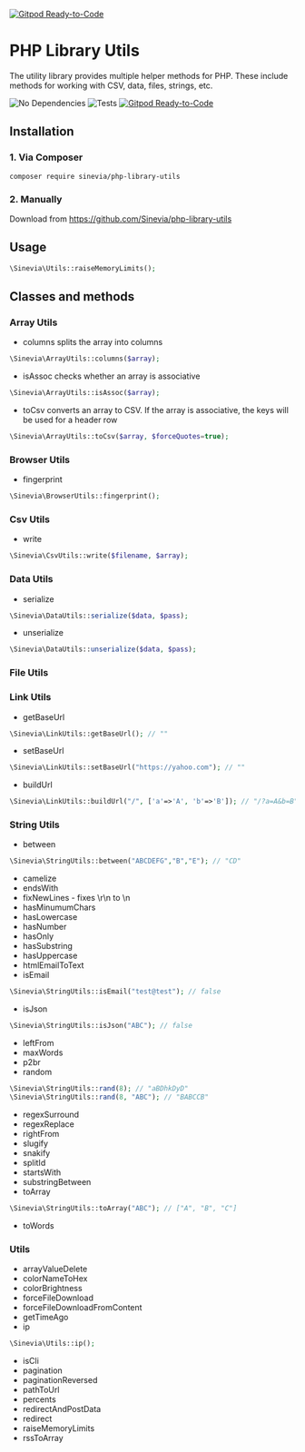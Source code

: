 [![Gitpod Ready-to-Code](https://img.shields.io/badge/Gitpod-Ready--to--Code-blue?logo=gitpod)](https://gitpod.io/#https://github.com/Sinevia/php-library-utils) 

# PHP Library Utils

The utility library provides multiple helper methods for PHP. These include methods for working with CSV, data, files, strings, etc.

![No Dependencies](https://img.shields.io/badge/no-dependencies-success.svg)
![Tests](https://github.com/Sinevia/php-library-utils/workflows/Tests/badge.svg)
[![Gitpod Ready-to-Code](https://img.shields.io/badge/Gitpod-Ready--to--Code-blue?logo=gitpod)](https://gitpod.io/#https://github.com/sinevia/php-library-utils) 

## Installation ##

### 1. Via Composer ###

```
composer require sinevia/php-library-utils
```

### 2. Manually ###

Download from https://github.com/Sinevia/php-library-utils

## Usage ##

```php
\Sinevia\Utils::raiseMemoryLimits();
```

## Classes and methods ##

### Array Utils ###

- columns splits the array into columns
```php
\Sinevia\ArrayUtils::columns($array);
```

- isAssoc checks whether an array is associative
```php
\Sinevia\ArrayUtils::isAssoc($array);
```

- toCsv converts an array to CSV. If the array is associative, the keys will be used for a header row
```php
\Sinevia\ArrayUtils::toCsv($array, $forceQuotes=true);
```

### Browser Utils ###

- fingerprint
```php
\Sinevia\BrowserUtils::fingerprint();
```


### Csv Utils ###

- write
```php
\Sinevia\CsvUtils::write($filename, $array);
```

### Data Utils ###

- serialize
```php
\Sinevia\DataUtils::serialize($data, $pass);
```

- unserialize
```php
\Sinevia\DataUtils::unserialize($data, $pass);
```

### File Utils ###

### Link Utils ###
- getBaseUrl
```php
\Sinevia\LinkUtils::getBaseUrl(); // ""
```

- setBaseUrl
```php
\Sinevia\LinkUtils::setBaseUrl("https://yahoo.com"); // ""
```

- buildUrl
```php
\Sinevia\LinkUtils::buildUrl("/", ['a'=>'A', 'b'=>'B']); // "/?a=A&b=B"
```

### String Utils ###
- between
```php
\Sinevia\StringUtils::between("ABCDEFG","B","E"); // "CD"
```
- camelize
- endsWith
- fixNewLines - fixes \r\n to \n
- hasMinumumChars
- hasLowercase
- hasNumber
- hasOnly
- hasSubstring
- hasUppercase
- htmlEmailToText
- isEmail
```php
\Sinevia\StringUtils::isEmail("test@test"); // false
```
- isJson
```php
\Sinevia\StringUtils::isJson("ABC"); // false
```
- leftFrom
- maxWords
- p2br
- random
```php
\Sinevia\StringUtils::rand(8); // "aBDhkDyD"
\Sinevia\StringUtils::rand(8, "ABC"); // "BABCCB"
```
- regexSurround
- regexReplace
- rightFrom
- slugify
- snakify
- splitId
- startsWith
- substringBetween
- toArray
```php
\Sinevia\StringUtils::toArray("ABC"); // ["A", "B", "C"]
```
- toWords

### Utils ###
- arrayValueDelete
- colorNameToHex
- colorBrightness
- forceFileDownload
- forceFileDownloadFromContent
- getTimeAgo
- ip
```php
\Sinevia\Utils::ip();
```
- isCli
- pagination
- paginationReversed
- pathToUrl
- percents
- redirectAndPostData
- redirect
- raiseMemoryLimits
- rssToArray
